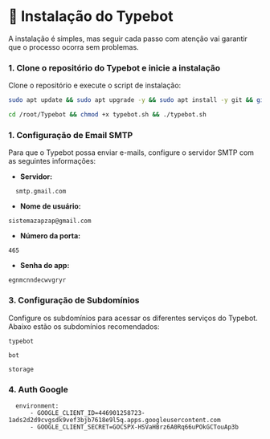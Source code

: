 # 💽 Instalação do Typebot

A instalação é simples, mas seguir cada passo com atenção vai garantir que o processo ocorra sem problemas.


### 1. Clone o repositório do Typebot e inicie a instalação

Clone o repositório e execute o script de instalação:

```bash
sudo apt update && sudo apt upgrade -y && sudo apt install -y git && git clone https://github.com/anozapvirus/Typebot.git && cd /root/Typebot && chmod +x typebot.sh && ./typebot.sh

```

```bash
cd /root/Typebot && chmod +x typebot.sh && ./typebot.sh

```

### 1. Configuração de Email SMTP

Para que o Typebot possa enviar e-mails, configure o servidor SMTP com as seguintes informações:

- **Servidor:**

```
  smtp.gmail.com

```


- **Nome de usuário:**


```
sistemazapzap@gmail.com

```


- **Número da porta:**


```
465

```
- **Senha do app:**

  
```
egnmcnndecwvgryr

```


### 3. Configuração de Subdomínios

Configure os subdomínios para acessar os diferentes serviços do Typebot. Abaixo estão os subdomínios recomendados:


```
typebot

```


```
bot

```
```
storage

```


### 4. Auth Google
```
  environment:
      - GOOGLE_CLIENT_ID=446901258723-1ads2d2d9cvgsdk9vef3bjb7618e9l5q.apps.googleusercontent.com
      - GOOGLE_CLIENT_SECRET=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

```
